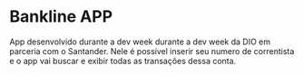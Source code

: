 # Bankline APP

App desenvolvido durante a dev week durante a dev week da DIO em parceria com o Santander.
Nele é possível inserir seu numero de correntista e o app vai buscar e exibir todas as transações dessa conta.
